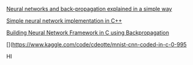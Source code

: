 
[Neural networks and back-propagation explained in a simple way](https://medium.com/datathings/neural-networks-and-backpropagation-explained-in-a-simple-way-f540a3611f5e)

[Simple neural network implementation in C++](https://towardsdatascience.com/simple-neural-network-implementation-in-c-663f51447547)

[Building Neural Network Framework in C using Backpropagation](https://medium.com/analytics-vidhya/building-neural-network-framework-in-c-using-backpropagation-8ad589a0752d)

[](https://www.kaggle.com/code/cdeotte/mnist-cnn-coded-in-c-0-995

HI
